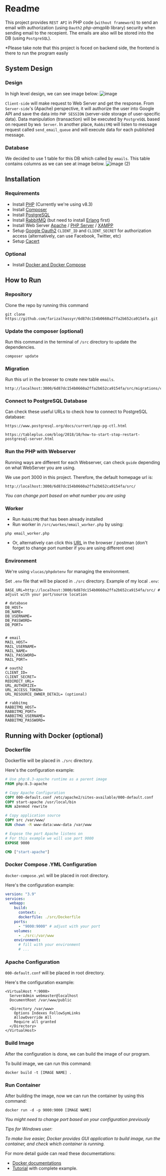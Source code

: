 # Readme
This project provides `REST API` in PHP code (`without framework`) to send an email with authorization (using `Oauth2` *php-amqplib* library) security when sending email to the recepient. The emails are also will be stored into the DB (using `PostgreSQL`).

*Please take note that this project is foced on backend side, the frontend is there to run the program easily

## System Design
### Design
In high level design, we can see image below:
![image](https://github.com/farizalhassyr/6d87dc154b0660a2ffa2b652ca9154fa/assets/68814490/11a76eca-a438-4a73-bd0f-a28a7a7874a0)

`Client-side` will make request to Web Server and get the response. From `Server-side`'s (Apache) perspective, it will authorize the user into Google API and save the data into `PHP SESSION` (server-side storage of user-specific data). Data manipulation (transaction) will be executed by `PostgreSQL` based on request by `Web Server`. In another place, `RabbitMQ` will listen to message request called `send_email_queue` and will execute data for each published message.

### Database
We decided to use 1 table for this DB which called by `emails`.
This table contains columns as we can see at image below.
![image (2)](https://github.com/farizalhassyr/6d87dc154b0660a2ffa2b652ca9154fa/assets/68814490/f9608d82-5150-410f-b345-60f280900ffd)



## Installation
### Requirements
- Install [PHP](https://www.php.net/manual/en/install.php) (Currently we're using v8.3)
- Install [Composer](https://getcomposer.org/download/)
- Install [PostgreSQL](https://www.postgresql.org/download/)
- Install [RabbitMQ](https://www.rabbitmq.com/docs/download) (but need to install [Erlang](https://www.erlang.org/downloads) first)
- Install Web Server [Apache](https://httpd.apache.org/download.cgi) / [PHP Server](https://marketplace.visualstudio.com/items?itemName=brapifra.phpserver) / [XAMPP](https://www.apachefriends.org/download.html)
- Setup [Google Oauth2](https://developers.google.com/identity/protocols/oauth2) `CLIENT_ID` and `CLIENT_SECRET` for authorization access (alternatively, can use Facebook, Twitter, etc)
- Setup [Cacert](https://github.com/FilipQL/cacert.pem)

### Optional
- Install [Docker and Docker Compose](https://docs.docker.com/compose/install/)

## How to Run
### Repository
Clone the repo by running this command
```
git clone https://github.com/farizalhassyr/6d87dc154b0660a2ffa2b652ca9154fa.git
```
### Update the composer (optional)
Run this command in the terminal of `/src` directory to update the dependencies.
```
composer update
```
### Migration
Run this url in the browser to create new table `emails`.
```
http://localhost:3000/6d87dc154b0660a2ffa2b652ca9154fa/src/migrations/create_email_table.php
```

### Connect to PostgreSQL Database
Can check these useful URLs to check how to connect to PostgreSQL database:

```
https://www.postgresql.org/docs/current/app-pg-ctl.html

https://tableplus.com/blog/2018/10/how-to-start-stop-restart-postgresql-server.html
```


### Run the PHP with Webserver
Running ways are different for each Webserver, can check `guide` depending on what WebServer you are using.

We use port 3000 in this project. Therefore, the default homepage url is:
```
http://localhost:3000/6d87dc154b0660a2ffa2b652ca9154fa/src/
```
*You can change port based on what number you are using*


### Worker
- Run `RabbitMQ` that has been already installed
- Run worker in `/src/workes/email_worker.php` by using:
```
php email_worker.php
```
- Or, alternatively can click this  [URL](http://localhost:3000/6d87dc154b0660a2ffa2b652ca9154fa/src/workers/email_worker.php) in the browser / postman (don't forget to change port number if you are using different one)


### Environment
We're using `vlucas/phpdotenv` for managing the environment.

Set `.env` file that will be placed in `./src` directory.
Example of my local `.env`:
```
BASE_URL=http://localhost:3000/6d87dc154b0660a2ffa2b652ca9154fa/src/ # adjust with your port/source location

# database
DB_HOST=
DB_NAME=
DB_USERNAME=
DB_PASSWORD=
DB_PORT=


# email
MAIL_HOST=
MAIL_USERNAME=
MAIL_NAME=
MAIL_PASSWORD=
MAIL_PORT=

# oauth2
CLIENT_ID=
CLIENT_SECRET=
REDIRECT_URL=
URL_AUTHORIZE=
URL_ACCESS_TOKEN=
URL_RESOURCE_OWNER_DETAIL= (optional)

# rabbitmq
RABBITMQ_HOST=
RABBITMQ_PORT=
RABBITMQ_USERNAME=
RABBITMQ_PASSWORD=
```

## Running with Docker (optional)
### Dockerfile
Dockerfile will be placed in `./src` directory.

Here's the configuration example:
```Dockerfile
# Use php:8.3-apache runtime as a parent image
FROM php:8.3-apache

# Copy Apache Configuration
COPY 000-default.conf /etc/apache2/sites-available/000-default.conf
COPY start-apache /usr/local/bin
RUN a2enmod rewrite

# Copy application source
COPY src /var/www/
RUN chown -R www-data:www-data /var/www

# Expose the port Apache listens on
# For this example we will use port 9000
EXPOSE 9000

CMD ["start-apache"]
```

### Docker Compose .YML Configuration
`docker-compose.yml` will be placed in root directory.

Here's the configuration example:
```yml
version: "3.9"
services:
  webapp:
    build:
      context: .
      dockerfile: ./src/Dockerfile
    ports:
      - "9000:9000" # adjust with your port
    volumes:
      - ./src:/var/www
    environment:
      # fill with your environment
      # ...
```

### Apache Configuration
`000-default.conf` will be placed in root directory.

Here's the configuration example:
```
<VirtualHost *:9000>
  ServerAdmin webmaster@localhost
  DocumentRoot /var/www/public

  <Directory /var/www>
    Options Indexes FollowSymLinks
    AllowOverride All
    Require all granted
  </Directory>
</VirtualHost>
```

### Build Image
After the configuration is done, we can build the image of our program.

To build image, we can run this command:

```docker build -t [IMAGE NAME] .```


### Run Container
After building the image, now we can run the container by using this command:

```
docker run -d -p 9000:9000 [IMAGE NAME]
```

*You might need to change port based on your configuration previously*

*Tips for Windows user:*

*To make live easier, Docker provides GUI application to build image, run the container, and check which container is running.*

For more detail guide can read these documentations:
- [Docker documentations](https://docs.docker.com/compose/compose-file/build/)
- [Tutorial](https://semaphoreci.com/community/tutorials/dockerizing-a-php-application) with complete example.
